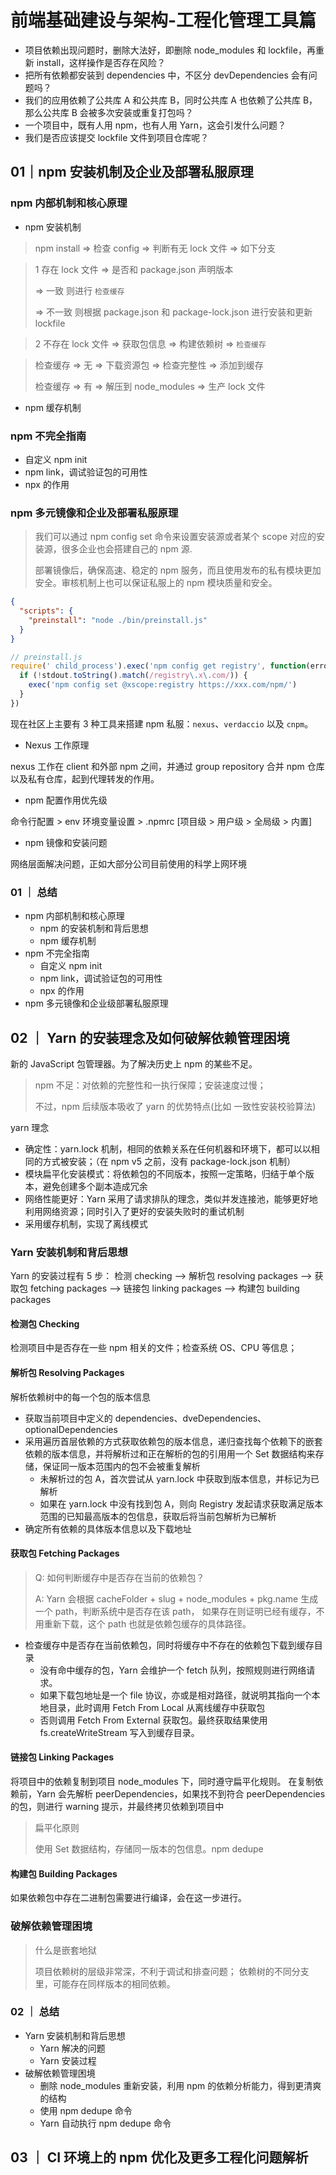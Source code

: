 # 前端基础建设与架构-工程化管理工具篇


- 项目依赖出现问题时，删除大法好，即删除 node_modules 和 lockfile，再重新 install，这样操作是否存在风险？
- 把所有依赖都安装到 dependencies 中，不区分 devDependencies 会有问题吗？
- 我们的应用依赖了公共库 A 和公共库 B，同时公共库 A 也依赖了公共库 B，那么公共库 B 会被多次安装或重复打包吗？
- 一个项目中，既有人用 npm，也有人用 Yarn，这会引发什么问题？
- 我们是否应该提交 lockfile 文件到项目仓库呢？

## 01｜npm 安装机制及企业及部署私服原理

### npm 内部机制和核心原理

- npm 安装机制

> npm install => 检查 config => 判断有无 lock 文件 => 如下分支

> 1 存在 lock 文件 => 是否和 package.json 声明版本
>
> => 一致 则进行 `检查缓存`
>
> => 不一致 则根据 package.json 和 package-lock.json 进行安装和更新 lockfile

> 2 不存在 lock 文件 => 获取包信息 => 构建依赖树 => `检查缓存`

> 检查缓存 => 无 => 下载资源包 => 检查完整性 => 添加到缓存
>
> 检查缓存 => 有 => 解压到 node_modules => 生产 lock 文件

- npm 缓存机制

### npm 不完全指南
- 自定义 npm init
- npm link，调试验证包的可用性
- npx 的作用

### npm 多元镜像和企业及部署私服原理
> 我们可以通过 npm config set 命令来设置安装源或者某个 scope 对应的安装源，很多企业也会搭建自己的 npm 源.
>
> 部署镜像后，确保高速、稳定的 npm 服务，而且使用发布的私有模块更加安全。审核机制上也可以保证私服上的 npm 模块质量和安全。

```json
{
  "scripts": {
    "preinstall": "node ./bin/preinstall.js"
  }
}
```

```javascript
// preinstall.js
require(' child_process').exec('npm config get registry', function(error, stdout, stderr) {
  if (!stdout.toString().match(/registry\.x\.com/)) {
    exec('npm config set @xscope:registry https://xxx.com/npm/')
  }
})
```

现在社区上主要有 3 种工具来搭建 npm 私服：`nexus`、`verdaccio` 以及 `cnpm`。

- Nexus 工作原理

nexus 工作在 client 和外部 npm 之间，并通过 group repository 合并 npm 仓库以及私有仓库，起到代理转发的作用。

- npm 配置作用优先级

命令行配置 > env 环境变量设置 > .npmrc [项目级 > 用户级 > 全局级 > 内置]

- npm 镜像和安装问题

网络层面解决问题，正如大部分公司目前使用的科学上网环境

### 01 ｜ 总结
- npm 内部机制和核心原理
  - npm 的安装机制和背后思想
  - npm 缓存机制
- npm 不完全指南
  - 自定义 npm init
  - npm link，调试验证包的可用性
  - npx 的作用
- npm 多元镜像和企业级部署私服原理

## 02 ｜ Yarn 的安装理念及如何破解依赖管理困境

新的 JavaScript 包管理器。为了解决历史上 npm 的某些不足。
> npm 不足：对依赖的完整性和一执行保障；安装速度过慢；
>
> 不过，npm 后续版本吸收了 yarn 的优势特点(比如 一致性安装校验算法)

yarn 理念
- 确定性：yarn.lock 机制，相同的依赖关系在任何机器和环境下，都可以以相同的方式被安装；（在 npm v5 之前，没有 package-lock.json 机制）
- 模块扁平化安装模式：将依赖包的不同版本，按照一定策略，归结于单个版本，避免创建多个副本造成冗余
- 网络性能更好：Yarn 采用了请求排队的理念，类似并发连接池，能够更好地利用网络资源；同时引入了更好的安装失败时的重试机制
- 采用缓存机制，实现了离线模式

### Yarn 安装机制和背后思想

Yarn 的安装过程有 5 步：
检测 checking --> 解析包 resolving packages --> 获取包 fetching packages --> 链接包 linking packages --> 构建包 building packages

#### 检测包 Checking
检测项目中是否存在一些 npm 相关的文件；检查系统 OS、CPU 等信息；

#### 解析包 Resolving Packages
解析依赖树中的每一个包的版本信息
- 获取当前项目中定义的 dependencies、dveDependencies、optionalDependencies
- 采用遍历首层依赖的方式获取依赖包的版本信息，递归查找每个依赖下的嵌套依赖的版本信息，并将解析过和正在解析的包的引用用一个 Set 数据结构来存储，保证同一版本范围内的包不会被重复解析
  - 未解析过的包 A，首次尝试从 yarn.lock 中获取到版本信息，并标记为已解析
  - 如果在 yarn.lock 中没有找到包 A，则向 Registry 发起请求获取满足版本范围的已知最高版本的包信息，获取后将当前包解析为已解析
- 确定所有依赖的具体版本信息以及下载地址

#### 获取包 Fetching Packages
> Q: 如何判断缓存中是否存在当前的依赖包？
>
> A: Yarn 会根据 cacheFolder + slug + node_modules + pkg.name 生成一个 path，判断系统中是否存在该 path，
> 如果存在则证明已经有缓存，不用重新下载，这个 path 也就是依赖包缓存的具体路径。

- 检查缓存中是否存在当前依赖包，同时将缓存中不存在的依赖包下载到缓存目录
  - 没有命中缓存的包，Yarn 会维护一个 fetch 队列，按照规则进行网络请求。
  - 如果下载包地址是一个 file 协议，亦或是相对路径，就说明其指向一个本地目录，此时调用 Fetch From Local 从离线缓存中获取包
  - 否则调用 Fetch From External 获取包。最终获取结果使用 fs.createWriteStream 写入到缓存目录。

#### 链接包 Linking Packages
将项目中的依赖复制到项目 node_modules 下，同时遵守扁平化规则。
在复制依赖前，Yarn 会先解析 peerDependencies，如果找不到符合 peerDependencies 的包，则进行 warning 提示，并最终拷贝依赖到项目中

> 扁平化原则
>
> 使用 Set 数据结构，存储同一版本的包信息。npm dedupe

#### 构建包 Building Packages
如果依赖包中存在二进制包需要进行编译，会在这一步进行。

### 破解依赖管理困境
> 什么是嵌套地狱
>
> 项目依赖树的层级非常深，不利于调试和排查问题；
> 依赖树的不同分支里，可能存在同样版本的相同依赖。

### 02 ｜ 总结
- Yarn 安装机制和背后思想
  - Yarn 解决的问题
  - Yarn 安装过程
- 破解依赖管理困境
  - 删除 node_modules 重新安装，利用 npm 的依赖分析能力，得到更清爽的结构
  - 使用 npm dedupe 命令
  - Yarn 自动执行 npm dedupe 命令

## 03 ｜ CI 环境上的 npm 优化及更多工程化问题解析
